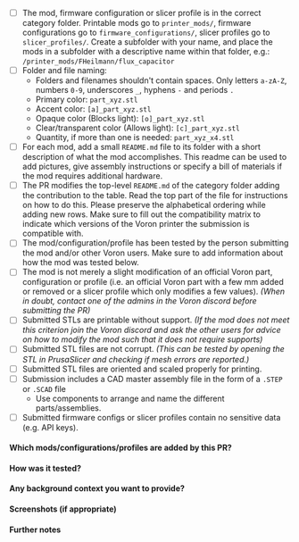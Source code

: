 <!--
Thank you for your interest in contributing to the VoronUsers repository, it is
highly appreciated!

**Please make sure the submission conforms to the rules outlined below. PRs which fail
to conform to the rules below are likely to be rejected.**
-->

  * [ ] The mod, firmware configuration or slicer profile is in the correct category
    folder. Printable mods go to `printer_mods/`, firmware configurations
    go to `firmware_configurations/`, slicer profiles go to `slicer_profiles/`.
    Create a subfolder with your name, and place the mods in a subfolder with
    a descriptive name within that folder, e.g.: `/printer_mods/FHeilmann/flux_capacitor`
  * [ ] Folder and file naming:
    * Folders and filenames shouldn't contain spaces. Only letters `a-zA-Z`, numbers `0-9`, underscores `_`, hyphens `-` and periods `.`
    * Primary color: `part_xyz.stl`
    * Accent color: `[a]_part_xyz.stl`
    * Opaque color (Blocks light): `[o]_part_xyz.stl`
    * Clear/transparent color (Allows light): `[c]_part_xyz.stl`
    * Quantity, if more than one is needed: `part_xyz_x4.stl`
  * [ ] For each mod, add a small `README.md` file to its folder with a short description
    of what the mod accomplishes. This readme can be used to add pictures, give assembly
    instructions or specify a bill of materials if the mod requires additional hardware.
  * [ ] The PR modifies the top-level `README.md` of the category folder adding the 
    contribution to the table. Read the top part of the file for instructions on how
    to do this. Please preserve the alphabetical ordering while adding new rows. Make sure
    to fill out the compatibility matrix to indicate which versions of the Voron printer
    the submission is compatible with.
  * [ ] The mod/configuration/profile has been tested by the person submitting the mod 
    and/or other Voron users. Make sure to add information about how the mod was tested below. 
  * [ ] The mod is not merely a slight modification of an official Voron part, configuration 
    or profile (i.e. an official Voron part with a few mm added or removed or a slicer profile 
    which only modifies a few values). *(When in doubt, contact one of the admins in the 
    Voron discord before submitting the PR)*
  * [ ] Submitted STLs are printable without support. *(If the mod does not meet this criterion
    join the Voron discord and ask the other users for advice on how to modify the mod such 
    that it does not require supports)*
  * [ ] Submitted STL files are not corrupt. *(This can be tested by opening the STL in PrusaSlicer
    and checking if mesh errors are reported.)*
  * [ ] Submitted STL files are oriented and scaled properly for printing.
  * [ ] Submission includes a CAD master assembly file in the form of a `.STEP` or `.SCAD` file
    * Use components to arrange and name the different parts/assemblies.
  * [ ] Submitted firmware configs or slicer profiles contain no sensitive data (e.g. API keys).

<!--
Describe the submission further using the template provided below. The more 
details the better!
-->

#### Which mods/configurations/profiles are added by this PR?

#### How was it tested? 

#### Any background context you want to provide?

#### Screenshots (if appropriate)

#### Further notes
